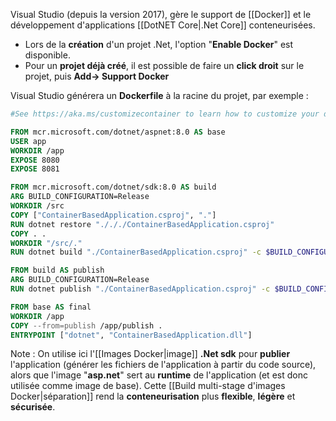 
Visual Studio (depuis la version 2017), gère le support de [[Docker]] et le développement d'applications [[DotNET Core|.Net Core]] conteneurisées.

- Lors de la **création** d'un projet .Net, l'option "**Enable Docker**" est disponible.
- Pour un **projet déjà créé**, il est possible de faire un **click droit** sur le projet, puis **Add-> Support Docker**

Visual Studio générera un **Dockerfile** à la racine du projet, par exemple : 

```dockerfile
#See https://aka.ms/customizecontainer to learn how to customize your debug container and how Visual Studio uses this Dockerfile to build your images for faster debugging.

FROM mcr.microsoft.com/dotnet/aspnet:8.0 AS base
USER app
WORKDIR /app
EXPOSE 8080
EXPOSE 8081

FROM mcr.microsoft.com/dotnet/sdk:8.0 AS build
ARG BUILD_CONFIGURATION=Release
WORKDIR /src
COPY ["ContainerBasedApplication.csproj", "."]
RUN dotnet restore "./././ContainerBasedApplication.csproj"
COPY . .
WORKDIR "/src/."
RUN dotnet build "./ContainerBasedApplication.csproj" -c $BUILD_CONFIGURATION -o /app/build

FROM build AS publish
ARG BUILD_CONFIGURATION=Release
RUN dotnet publish "./ContainerBasedApplication.csproj" -c $BUILD_CONFIGURATION -o /app/publish /p:UseAppHost=false

FROM base AS final
WORKDIR /app
COPY --from=publish /app/publish .
ENTRYPOINT ["dotnet", "ContainerBasedApplication.dll"]
```

Note : On utilise ici l'[[Images Docker|image]] **.Net sdk** pour **publier** l'application (générer les fichiers de l'application à partir du code source), alors que l'image "**asp.net**" sert au **runtime** de l'application (et est donc utilisée comme image de base).
Cette [[Build multi-stage d'images Docker|séparation]] rend la **conteneurisation** plus **flexible**, **légère** et **sécurisée**.
